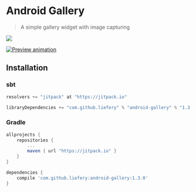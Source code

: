 # Android Gallery

> A simple gallery widget with image capturing

[![](https://jitpack.io/v/liefery/android-gallery.svg)](https://jitpack.io/#liefery/android-gallery)

[![Preview animation](https://liefery.github.io/android-gallery/preview.jpg)](https://www.youtube.com/watch?v=DTpj6bi7jcc)

## Installation

### sbt

```scala
resolvers += "jitpack" at "https://jitpack.io"

libraryDependencies += "com.github.liefery" % "android-gallery" % "1.3.0"
```

### Gradle

```groovy
allprojects {
    repositories {
        ...
        maven { url "https://jitpack.io" }
    }
}

dependencies {
    compile 'com.github.liefery:android-gallery:1.3.0'
}
```
